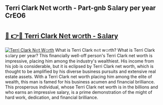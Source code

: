 ## Terri Clark N𝚎t w𝚘rth - Part-gnb S𝚊lary per year CrEO6

# <h2><a href="http://gc3rdfm.nevu.top/?p=Terri+Clark">🔗 👉🔴 Terri Clark N𝚎t w𝚘rth - S𝚊lary</a></h2>

[![Terri Clark N𝚎t W𝚘rth](https://i.imgur.com/Oavwk0R.jpeg)](http://gc3rdfm.nevu.top/?p=Terri+Clark)
What is Terri Clark n𝚎t w𝚘rth? What is Terri Clark s𝚊lary per year?
This financially well-off person's Terri Clark net worth is impressive, placing him among the industry's wealthiest. His income from his job is considerable, but it is eclipsed by Terri Clark net worth, which is thought to be amplified by his diverse business pursuits and extensive real estate assets. With a Terri Clark net worth placing him among the elite of wealth, this man is famed for his business acumen and financial brilliance. This prosperous individual, whose Terri Clark net worth is in the billions and who earns an impressive salary, is a prime demonstration of the might of hard work, dedication, and financial brilliance.
